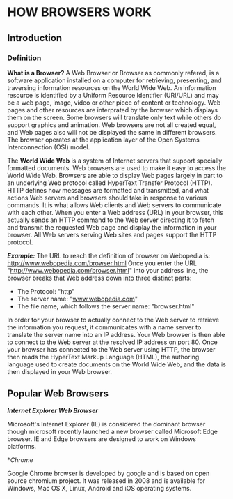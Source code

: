 # HOW BROWSERS WORK

## Introduction

### Definition
**What is a Browser?**
A Web Browser or Browser as commonly refered, is a software application installed on a computer for retrieving, presenting, and traversing information resources on the World Wide Web.
An information resource is identified by a Uniform Resource Identifier (URI/URL) and may be a web page, image, video or other piece of content or technology.
Web pages and other resources are interprated by the browser which displays them on the screen.
Some browsers will translate only text while others do support graphics and animation.
Web browsers are not all created equal, and Web pages also will not be displayed the same in different browsers.
The browser operates at the application layer of the Open Systems Interconnection (OSI) model.

The **World Wide Web** is a system of Internet servers that support specially formatted documents. Web browsers are used to make it easy to access the World Wide Web. Browsers are able to display Web pages largely in part to an underlying Web protocol called HyperText Transfer Protocol (HTTP). HTTP defines how messages are formatted and transmitted, and what actions Web servers and browsers should take in response to various commands. It is what allows Web clients and Web servers to communicate with each other. When you enter a Web address (URL) in your browser, this actually sends an HTTP command to the Web server directing it to fetch and transmit the requested Web page and display the information in your browser. All Web servers serving Web sites and pages support the HTTP protocol.

**_Example:_** The URL to reach the definition of browser on Webopedia is: http://www.webopedia.com/browser.html
Once you enter the URL "http://www.webopedia.com/browser.html" into your address line, the browser breaks that Web address down into three distinct parts:

* The Protocol: "http"
* The server name: "www.webopedia.com"
* The file name, which follows the server name: "browser.html"

In order for your browser to actually connect to the Web server to retrieve the information you request, it communicates with a name server to translate the server name into an IP address. Your Web browser is then able to connect to the Web server at the resolved IP address on port 80. Once your browser has connected to the Web server using HTTP, the browser then reads the HyperText Markup Language (HTML), the authoring language used to create documents on the World Wide Web, and the data is then displayed in your Web browser.

## Popular Web Browsers
**_Internet Explorer Web Browser_**

Microsoft's Internet Explorer (IE) is considered the dominant browser though microsoft recently launched a new browser called Microsoft Edge browser. IE and Edge browsers are designed to work on Windows platforms.

**_Chrome_*

Google Chrome browser is developed by google and is based on open source chromium project. It was released in 2008 and is available for Windows, Mac OS X, Linux, Android and iOS operating systems.
